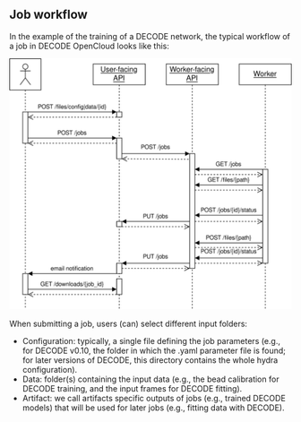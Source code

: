 ## Job workflow
In the example of the training of a DECODE network, the typical workflow of a job in DECODE OpenCloud looks like this:

![](./graphics/training_sequence_diagram.drawio.svg)


When submitting a job, users (can) select different input folders:
 - Configuration: typically, a single file defining the job parameters (e.g., for DECODE v0.10, the folder in which the .yaml parameter file is found; for later versions of DECODE, this directory contains the whole hydra configuration).
 - Data: folder(s) containing the input data (e.g., the bead calibration for DECODE training, and the input frames for DECODE fitting).
 - Artifact: we call artifacts specific outputs of jobs (e.g., trained DECODE models) that will be used for later jobs (e.g., fitting data with DECODE).
